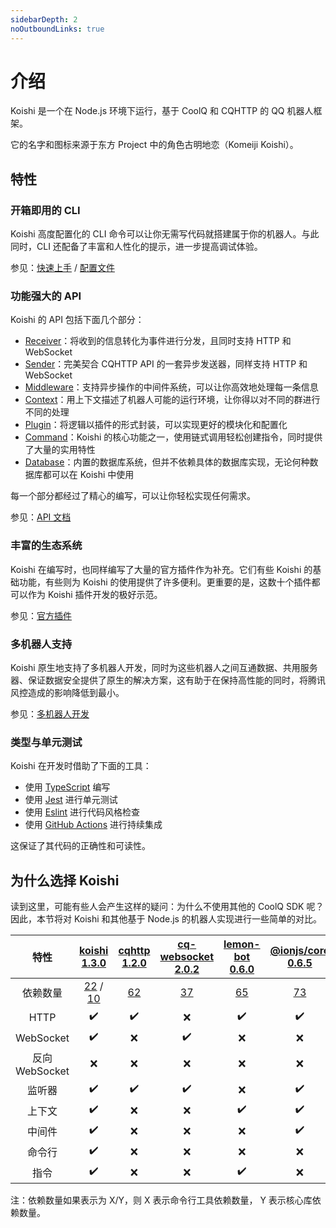 ```yaml
---
sidebarDepth: 2
noOutboundLinks: true
---
```


# 介绍

Koishi 是一个在 Node.js 环境下运行，基于 CoolQ 和 CQHTTP 的 QQ 机器人框架。

它的名字和图标来源于东方 Project 中的角色古明地恋（Komeiji Koishi）。

## 特性

### 开箱即用的 CLI

Koishi 高度配置化的 CLI 命令可以让你无需写代码就搭建属于你的机器人。与此同时，CLI 还配备了丰富和人性化的提示，进一步提高调试体验。

参见：[快速上手](./getting-started.md) / [配置文件](./config-file.md)

### 功能强大的 API

Koishi 的 API 包括下面几个部分：

- [Receiver](./receive-and-send.md#接收器)：将收到的信息转化为事件进行分发，且同时支持 HTTP 和 WebSocket
- [Sender](./receive-and-send.md#发送器)：完美契合 CQHTTP API 的一套异步发送器，同样支持 HTTP 和 WebSocket
- [Middleware](./receive-and-send.md#中间件)：支持异步操作的中间件系统，可以让你高效地处理每一条信息
- [Context](./plugin-and-context.md#创建上下文)：用上下文描述了机器人可能的运行环境，让你得以对不同的群进行不同的处理
- [Plugin](./plugin-and-context.md#使用插件)：将逻辑以插件的形式封装，可以实现更好的模块化和配置化
- [Command](./command-system.md)：Koishi 的核心功能之一，使用链式调用轻松创建指令，同时提供了大量的实用特性
- [Database](./using-database.md)：内置的数据库系统，但并不依赖具体的数据库实现，无论何种数据库都可以在 Koishi 中使用

每一个部分都经过了精心的编写，可以让你轻松实现任何需求。

参见：[API 文档](../api/index.md)

### 丰富的生态系统

Koishi 在编写时，也同样编写了大量的官方插件作为补充。它们有些 Koishi 的基础功能，有些则为 Koishi 的使用提供了许多便利。更重要的是，这数十个插件都可以作为 Koishi 插件开发的极好示范。

参见：[官方插件](../plugins/common.md)

### 多机器人支持

Koishi 原生地支持了多机器人开发，同时为这些机器人之间互通数据、共用服务器、保证数据安全提供了原生的解决方案，这有助于在保持高性能的同时，将腾讯风控造成的影响降低到最小。

参见：[多机器人开发](./multiple-bots.md)

### 类型与单元测试

Koishi 在开发时借助了下面的工具：

- 使用 [TypeScript](http://www.typescriptlang.org/) 编写
- 使用 [Jest](https://jestjs.io/) 进行单元测试
- 使用 [Eslint](https://eslint.org/) 进行代码风格检查
- 使用 [GitHub Actions](https://github.com/features/actions) 进行持续集成

这保证了其代码的正确性和可读性。

## 为什么选择 Koishi

读到这里，可能有些人会产生这样的疑问：为什么不使用其他的 CoolQ SDK 呢？因此，本节将对 Koishi 和其他基于 Node.js 的机器人实现进行一些简单的对比。

| 特性 | [koishi<br>1.3.0](https://www.npmjs.com/package/koishi/v/1.3.0) | [cqhttp<br>1.2.0](https://www.npmjs.com/package/cqhttp/v/1.2.0) | [cq-websocket<br>2.0.2](https://www.npmjs.com/package/cq-websocket/v/2.0.2) | [lemon-bot<br>0.6.0](https://www.npmjs.com/package/lemon-bot/v/0.6.0) | [@ionjs/core<br>0.6.5](https://www.npmjs.com/package/@ionjs/core/v/0.6.5) |
|:--:|:--:|:--:|:--:|:--:|:--:|
| 依赖数量 | [22](http://npm.anvaka.com/#/view/2d/koishi/1.3.0) / [10](http://npm.anvaka.com/#/view/2d/koishi-core/1.3.0) | [62](http://npm.anvaka.com/#/view/2d/cqhttp/1.1.1) | [37](http://npm.anvaka.com/#/view/2d/cq-websocket/2.0.2) | [65](http://npm.anvaka.com/#/view/2d/lemon-bot/0.6.0) | [73](http://npm.anvaka.com/#/view/2d/%2540ionjs%252Fcore/0.6.5) |
| HTTP | ✔️ | ✔️ | ❌ | ✔️ | ✔️ |
| WebSocket | ✔️ | ❌ | ✔️ | ❌ | ❌ |
| 反向 WebSocket | ❌ | ❌ | ❌ | ❌ | ❌ |
| 监听器 | ✔️ | ✔️ | ✔️ | ❌ | ✔️ |
| 上下文 | ✔️ | ❌ | ❌ | ✔️ | ✔️ |
| 中间件 | ✔️ | ❌ | ❌ | ❌ | ✔️ |
| 命令行 | ✔️ | ❌ | ❌ | ❌ | ❌ |
| 指令 | ✔️ | ❌ | ❌ | ✔️ | ❌ |

注：依赖数量如果表示为 X/Y，则 X 表示命令行工具依赖数量， Y 表示核心库依赖数量。
